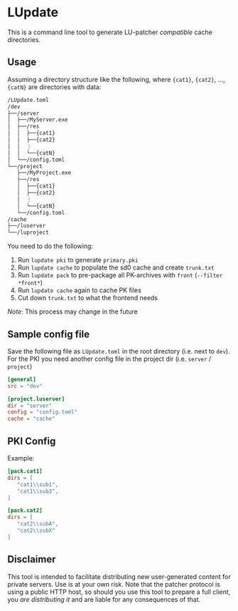# LUpdate

This is a command line tool to generate LU-patcher *compatible* cache directories.

## Usage

Assuming a directory structure like the following, where `{cat1}`, `{cat2}`, …, `{catN}` are directories
with data:

```txt
/LUpdate.toml
/dev
├──/server
│  ├──/MyServer.exe
│  ├──/res
│  │  ├──{cat1}
│  │  ├──{cat2}
│  │  ⋮
│  │  └──{catN}
│  └──/config.toml
└──/project
   ├──/MyProject.exe
   ├──/res
   │  ├──{cat1}
   │  ├──{cat2}
   │  ⋮
   │  └──{catN}
   └──/config.toml
/cache
├──/luserver
└──/luproject
```

You need to do the following:

1. Run `lupdate pki` to generate `primary.pki`
2. Run `lupdate cache` to populate the sd0 cache and create `trunk.txt`
3. Run `lupdate pack` to pre-package all PK-archives with `front` (`--filter *front*`)
4. Run `lupdate cache` again to cache PK files
5. Cut down `trunk.txt` to what the frontend needs

*Note*: This process may change in the future

## Sample config file

Save the following file as `LUpdate.toml` in the root directory (i.e. next to `dev`).
For the PKI you need another config file in the project dir (i.e. `server` / `project`)

```toml
[general]
src = "dev"

[project.luserver]
dir = "server"
config = "config.toml"
cache = "cache"
```

## PKI Config

Example:

```toml
[pack.cat1]
dirs = [
   "cat1\\sub1", 
   "cat1\\sub3",
]

[pack.cat2]
dirs = [
   "cat2\\subA",
   "cat2\\subX"
]
```

## Disclaimer

This tool is intended to facilitate distributing new user-generated content for
private servers. Use is at your own risk. Note that the patcher protocol is using a
public HTTP host, so should you use this tool to prepare a full client, you *are distributing it*
and are liable for any consequences of that.
